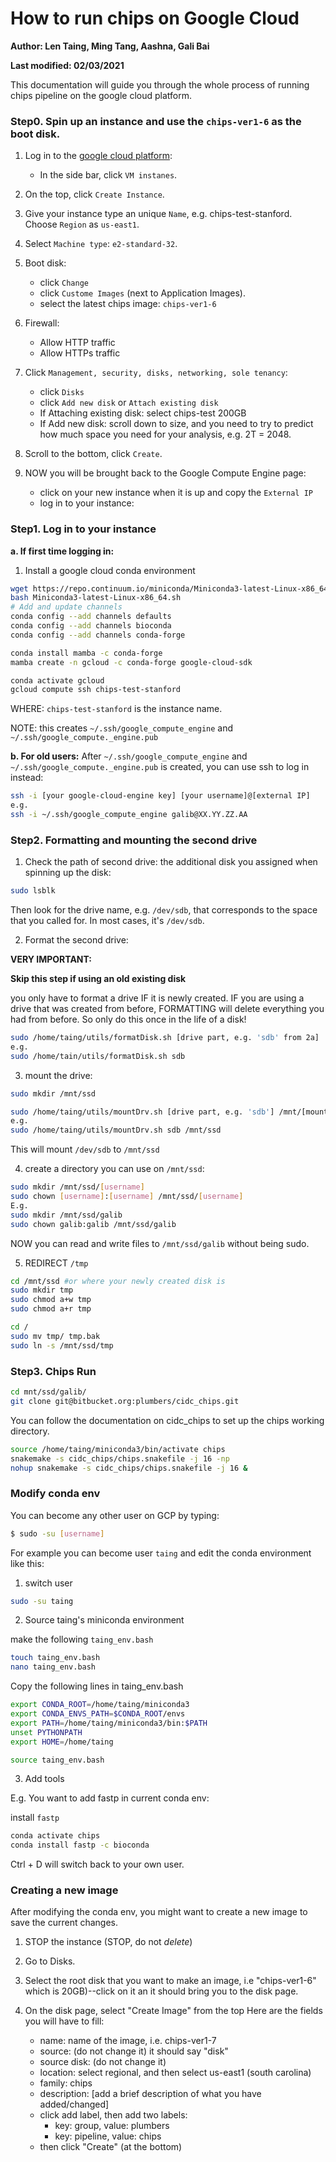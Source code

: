 # How to run chips on Google Cloud
**Author: Len Taing, Ming Tang, Aashna, Gali Bai**

**Last modified: 02/03/2021**

This documentation will guide you through the whole process of running chips pipeline on the google cloud platform.

### Step0. Spin up an instance and use the `chips-ver1-6` as the boot disk.

1. Log in to the [google cloud platform](https://console.cloud.google.com/): 
      - In the side bar, click `VM instanes`.

2. On the top, click `Create Instance`.

3. Give your instance type an unique `Name`, e.g. chips-test-stanford. Choose `Region` as `us-east1`.

4. Select `Machine type`: `e2-standard-32`.

5. Boot disk: 
      - click `Change`
      - click `Custome Images` (next to Application Images).
      - select the latest chips image: `chips-ver1-6`
      
6. Firewall:
      - Allow HTTP traffic
      - Allow HTTPs traffic
      
7. Click `Management, security, disks, networking, sole tenancy`:
      - click `Disks`
      - click `Add new disk` or `Attach existing disk`
      - If Attaching existing disk: select chips-test 200GB
      - If Add new disk: scroll down to size, and you need to try to predict
      how much space you need for your analysis, e.g. 2T = 2048.
      
8. Scroll to the bottom, click `Create`.

9. NOW you will be brought back to the Google Compute Engine page:

   - click on your new instance when it is up and copy the `External IP`
   - log in to your instance:

### Step1. Log in to your instance

**a. If first time logging in:**

1. Install a google cloud conda environment

```bash
wget https://repo.continuum.io/miniconda/Miniconda3-latest-Linux-x86_64.sh
bash Miniconda3-latest-Linux-x86_64.sh
# Add and update channels
conda config --add channels defaults
conda config --add channels bioconda
conda config --add channels conda-forge

```

```bash
conda install mamba -c conda-forge
mamba create -n gcloud -c conda-forge google-cloud-sdk

```


```bash
conda activate gcloud
gcloud compute ssh chips-test-stanford
```

WHERE: `chips-test-stanford` is the instance name.

NOTE: this creates `~/.ssh/google_compute_engine` and `~/.ssh/google_compute._engine.pub`

**b. For old users:**
After `~/.ssh/google_compute_engine` and `~/.ssh/google_compute._engine.pub` is created, you can use ssh to log in instead:
      
```bash
ssh -i [your google-cloud-engine key] [your username]@[external IP]
e.g. 
ssh -i ~/.ssh/google_compute_engine galib@XX.YY.ZZ.AA
```


### Step2. Formatting and mounting the second drive
1. Check the path of second drive: the additional disk you assigned when spinning up the disk:

```bash    
sudo lsblk
```

Then look for the drive name, e.g. `/dev/sdb`, that corresponds to the  space that you called for.  In most cases, it's `/dev/sdb`.

2. Format the second drive:

**VERY IMPORTANT:**

**Skip this step if using an old existing disk**

you only have to format a drive IF it is newly created.  IF you are using a drive that was created from before, FORMATTING will delete everything you had from
before. So only do this once in the life of a disk!


```bash
sudo /home/taing/utils/formatDisk.sh [drive part, e.g. 'sdb' from 2a]
e.g.
sudo /home/tain/utils/formatDisk.sh sdb
```

3. mount the drive:

```bash
sudo mkdir /mnt/ssd
```

```bash
sudo /home/taing/utils/mountDrv.sh [drive part, e.g. 'sdb'] /mnt/[mount point from above]
e.g.
sudo /home/taing/utils/mountDrv.sh sdb /mnt/ssd
```

This will mount `/dev/sdb` to `/mnt/ssd`

4. create a directory you can use on `/mnt/ssd`:

```bash
sudo mkdir /mnt/ssd/[username] 
sudo chown [username]:[username] /mnt/ssd/[username]
E.g.
sudo mkdir /mnt/ssd/galib
sudo chown galib:galib /mnt/ssd/galib
```

NOW you can read and write files to `/mnt/ssd/galib` without being sudo.

5. REDIRECT `/tmp`

```bash
cd /mnt/ssd #or where your newly created disk is
sudo mkdir tmp
sudo chmod a+w tmp
sudo chmod a+r tmp
```

```bash
cd /
sudo mv tmp/ tmp.bak
sudo ln -s /mnt/ssd/tmp
```



### Step3. Chips Run

```bash
cd mnt/ssd/galib/
git clone git@bitbucket.org:plumbers/cidc_chips.git
```

You can follow the documentation on cidc_chips to set up the chips working directory.

```bash
source /home/taing/miniconda3/bin/activate chips
snakemake -s cidc_chips/chips.snakefile -j 16 -np
nohup snakemake -s cidc_chips/chips.snakefile -j 16 &
```


### Modify conda env

You can become any other user on GCP by typing:

```bash
$ sudo -su [username]
```

For example you can become  user `taing` and edit the conda environment like this:

1. switch user

```bash
sudo -su taing
```
2. Source taing's miniconda environment

make the following `taing_env.bash`

```bash
touch taing_env.bash
nano taing_env.bash

```

Copy the following lines in taing_env.bash

```bash
export CONDA_ROOT=/home/taing/miniconda3
export CONDA_ENVS_PATH=$CONDA_ROOT/envs
export PATH=/home/taing/miniconda3/bin:$PATH
unset PYTHONPATH
export HOME=/home/taing
```


```bash
source taing_env.bash 
```
3. Add tools

E.g. You want to add fastp in current conda env:

install `fastp`

```bash
conda activate chips
conda install fastp -c bioconda
```

Ctrl + D will switch back to your own user.

### Creating a new image 

After modifying the conda env, you might want to create a new image to save the current changes.

1. STOP the instance (STOP, do not *delete*)

2. Go to Disks.

3. Select the root disk that you want to make an image, i.e "chips-ver1-6" which is 20GB)--click on it an it should bring you to the disk page.

4. On the disk page, select "Create Image" from the top
Here are the fields you will have to fill:
    - name: name of the image, i.e. chips-ver1-7
    - source: (do not change it) it should say "disk"
    - source disk: (do not change it)
    - location: select regional, and then select us-east1 (south carolina)
    - family: chips
    - description: [add a brief description of what you have added/changed]
    - click add label, then add two labels:
        - key: group, value: plumbers
        - key: pipeline, value: chips
    - then click "Create" (at the bottom)

